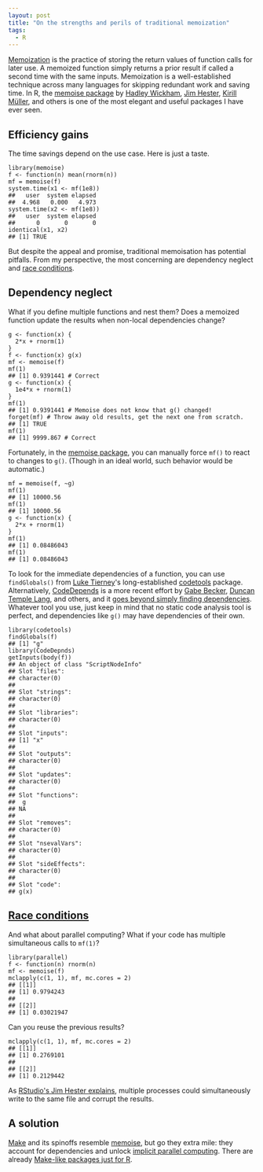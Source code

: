 ```yaml
---
layout: post
title: "On the strengths and perils of traditional memoization"
tags: 
  - R
---
```


<p>
<a href="https://en.wikipedia.org/wiki/Memoization">Memoization</a> is the practice of storing the return values of function calls for later use. A memoized function simply returns a prior result if called a second time with the same inputs. Memoization is a well-established technique across many languages for skipping redundant work and saving time. In R, the <a href="https://CRAN.R-project.org/package=memoise">memoise package</a> by <a href="https://github.com/hadley">Hadley Wickham</a>, <a href="https://github.com/jimhester">Jim Hester</a>, <a href="https://github.com/krlmlr">Kirill Müller</a>, and others is one of the most elegant and useful packages I have ever seen. 
</p>

## Efficiency gains

The time savings depend on the use case. Here is just a taste.

<pre><code>library(memoise)
f <- function(n) mean(rnorm(n))
mf = memoise(f)
system.time(x1 <- mf(1e8))
##   user  system elapsed 
##  4.968   0.000   4.973 
system.time(x2 <- mf(1e8))
##   user  system elapsed 
##      0       0       0 
identical(x1, x2)
## [1] TRUE
</code></pre>

But despite the appeal and promise, traditional memoisation has potential pitfalls. From my perspective, the most concerning are dependency neglect and <a href="https://en.wikipedia.org/wiki/Race_condition">race conditions</a>.

## Dependency neglect

<p>
What if you define multiple functions and nest them? Does a memoized function update the results when non-local dependencies change?
</p>

<pre><code>g <- function(x) { 
  2*x + rnorm(1)
}
f <- function(x) g(x)
mf <- memoise(f)
mf(1)
## [1] 0.9391441 # Correct
g <- function(x) {
  1e4*x + rnorm(1)
}
mf(1)
## [1] 0.9391441 # Memoise does not know that g() changed!
forget(mf) # Throw away old results, get the next one from scratch.
## [1] TRUE
mf(1)
## [1] 9999.867 # Correct
</code></pre>

Fortunately, in the <a href="https://CRAN.R-project.org/package=memoise">memoise package</a>, you can manually force `mf()` to react to changes to `g()`. (Though in an ideal world, such behavior would be automatic.)

<pre><code>mf = memoise(f, ~g)
mf(1)
## [1] 10000.56
mf(1)
## [1] 10000.56
g <- function(x) { 
  2*x + rnorm(1)
}
mf(1)
## [1] 0.08486043
mf(1)
## [1] 0.08486043
</code></pre>

To look for the immediate dependencies of a function, you can use `findGlobals()` from <a href="http://homepage.divms.uiowa.edu/~luke/">Luke Tierney</a>'s long-established <a href="https://CRAN.R-project.org/package=codetools">codetools</a> package. Alternatively, <a href="https://CRAN.R-project.org/package=CodeDepends">CodeDepends</a> is a more recent effort by <a href="https://github.com/gmbecker">Gabe Becker</a>, <a href="https://github.com/duncantl">Duncan Temple Lang</a>, and others, and it <a href="https://cran.r-project.org/package=CodeDepends/vignettes/intro.html">goes beyond simply finding dependencies</a>. Whatever tool you use, just keep in mind that no static code analysis tool is perfect, and dependencies like `g()` may have dependencies of their own.

<pre><code>library(codetools)
findGlobals(f)
## [1] "g"
library(CodeDepnds)
getInputs(body(f))
## An object of class "ScriptNodeInfo"
## Slot "files":
## character(0)
## 
## Slot "strings":
## character(0)
## 
## Slot "libraries":
## character(0)
## 
## Slot "inputs":
## [1] "x"
## 
## Slot "outputs":
## character(0)
## 
## Slot "updates":
## character(0)
## 
## Slot "functions":
##  g 
## NA 
## 
## Slot "removes":
## character(0)
## 
## Slot "nsevalVars":
## character(0)
## 
## Slot "sideEffects":
## character(0)
## 
## Slot "code":
## g(x)
</code></pre>

## <a href="https://en.wikipedia.org/wiki/Race_condition">Race conditions</a>

<p>
And what about parallel computing? What if your code has multiple simultaneous calls to <code>mf(1)</code>?
</p>

<pre><code>library(parallel)
f <- function(n) rnorm(n)
mf <- memoise(f)
mclapply(c(1, 1), mf, mc.cores = 2)
## [[1]]
## [1] 0.9794243
##
## [[2]]
## [1] 0.03021947
</code></pre>

<p>
Can you reuse the previous results?
</p>

<pre><code>mclapply(c(1, 1), mf, mc.cores = 2)
## [[1]]
## [1] 0.2769101
##
## [[2]]
## [1] 0.2129442
</code></pre>

<p>
As <a href="https://github.com/r-lib/memoise/issues/29">RStudio's Jim Hester explains</a>, multiple processes could simultaneously write to the same file and corrupt the results.
</p>

## A solution

<p>
<a href="https://www.gnu.org/software/make/">Make</a> and its spinoffs resemble <a href="https://CRAN.R-project.org/package=memoise">memoise</a>, but go they extra mile: they account for dependencies and unlock <a href="https://en.wikipedia.org/wiki/Implicit_parallelism">implicit parallel computing</a>. There are already <a href="https://github.com/wlandau-lilly/drake">Make-like packages just for R</a>.
</p>
